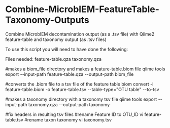 # Combine-MicrobIEM-FeatureTable-Taxonomy-Outputs
Combine MicrobIEM decontamination output (as a .tsv file) with Qiime2 feature-table and taxonomy output (as .tsv files)

To use this script you will need to have done the following: 

Files needed: 
feature-table.qza
taxonomy.qza

#makes a biom_file directory and makes a feature-table.biom file
qiime tools export --input-path feature-table.qza --output-path biom_file

#converts the .biom file to a tsv file of the feature table
biom convert -i feature-table.biom -o feature-table.tsv --table-type="OTU table" --to-tsv

#makes a taxonomy directory with a taxonomy tsv file 
qiime tools export --input-path taxonomy.qza --output-path taxonomy

#fix headers in resulting tsv files
#rename Feature ID to OTU_ID
vi feature-table.tsv
#rename taxon taxonomy
vi taxonomy.tsv 
